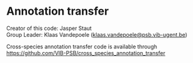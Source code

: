 # Annotation transfer
Creator of this code: Jasper Staut<br>
Group Leader: Klaas Vandepoele (klaas.vandepoele@psb.vib-ugent.be)

Cross-species annotation transfer code is available through https://github.com/VIB-PSB/cross_species_annotation_transfer
